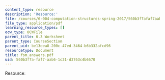 ```yaml
---
content_type: resource
description: 'Resource:'
file: /courses/6-004-computation-structures-spring-2017/560b3f7afaf7aab61c31d3763c4b6670_fsm_answers.pdf
file_type: application/pdf
learning_resource_types: []
ocw_type: OCWFile
parent_title: 6.3 Worksheet
parent_type: CourseSection
parent_uid: be13eea8-200c-47ed-3464-b6b332afcd96
resourcetype: Document
title: fsm_answers.pdf
uid: 560b3f7a-faf7-aab6-1c31-d3763c4b6670
---
```

Resource:

